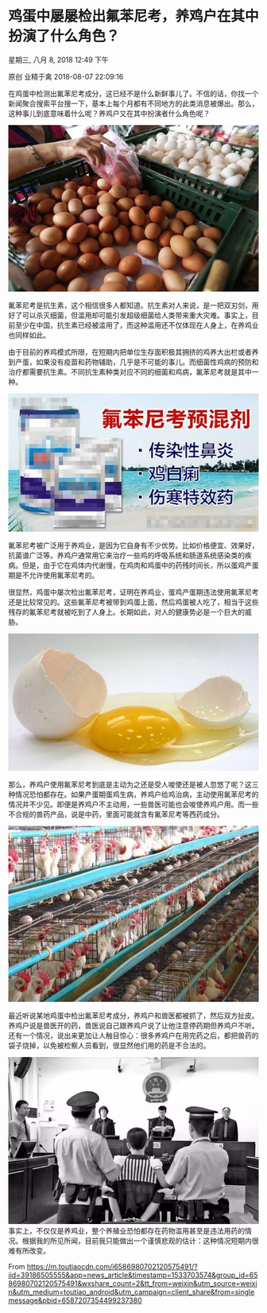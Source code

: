 # 鸡蛋中屡屡检出氟苯尼考，养鸡户在其中扮演了什么角色？

星期三, 八月 8, 2018
12:49 下午

原创 业精于禽 2018-08-07 22:09:16

在鸡蛋中检测出氟苯尼考成分，这已经不是什么新鲜事儿了。不信的话，你找一个新闻聚合搜索平台搜一下，基本上每个月都有不同地方的此类消息被爆出。那么，这种事儿到底意味着什么呢？养鸡户又在其中扮演者什么角色呢？

![鸡蛋中屡屡检出氟苯尼考，养鸡户在其中扮演了什么角色？](https://raw.githubusercontent.com/tpxipster/tpxGalaxy/master/vnote笔记汇/鸡蛋中屡屡检出氟苯尼考，养鸡户在其中扮演了什么角色？.md/fcbe632de3c1edb939902459337da654.jpg)

氟苯尼考是抗生素，这个相信很多人都知道。抗生素对人来说，是一把双刃剑，用好了可以杀灭细菌，但滥用却可能引发超级细菌给人类带来重大灾难。事实上，目前至少在中国，抗生素已经被滥用了，而这种滥用还不仅体现在人身上，在养鸡业也同样如此。

由于目前的养鸡模式所限，在短期内把单位生存面积极其拥挤的鸡养大出栏或者养到产蛋，如果没有疫苗和药物辅助，几乎是不可能的事儿。而细菌性鸡病的预防和治疗都需要抗生素。不同抗生素种类对应不同的细菌和鸡病，氟苯尼考就是其中一种。

![鸡蛋中屡屡检出氟苯尼考，养鸡户在其中扮演了什么角色？](https://raw.githubusercontent.com/tpxipster/tpxGalaxy/master/vnote笔记汇/鸡蛋中屡屡检出氟苯尼考，养鸡户在其中扮演了什么角色？.md/db11f0581c47dfa446a4c1f9df4e69d4.jpg)

氟苯尼考被广泛用于养鸡业，是因为它自身有不少优势。比如价格便宜、效果好，抗菌谱广泛等。养鸡户通常用它来治疗一些鸡的呼吸系统和肠道系统感染类的疾病。但是，由于它在鸡体内代谢慢，在鸡肉和鸡蛋中的药残时间长，所以蛋鸡产蛋期是不允许使用氟苯尼考的。

很显然，鸡蛋中屡次检出氟苯尼考，证明在养鸡业，蛋鸡产蛋期违法使用氟苯尼考还是比较常见的。这些氟苯尼考被带到鸡蛋上面，然后鸡蛋被人吃了，相当于这些残存的氟苯尼考就被吃到了人身上。长期如此，对人的健康势必是一个巨大的威胁。

![鸡蛋中屡屡检出氟苯尼考，养鸡户在其中扮演了什么角色？](https://raw.githubusercontent.com/tpxipster/tpxGalaxy/master/vnote笔记汇/鸡蛋中屡屡检出氟苯尼考，养鸡户在其中扮演了什么角色？.md/acbac5b705b266a607ab84606684cbf9.jpg)

那么，养鸡户使用氟苯尼考到底是主动为之还是受人唆使还是被人忽悠了呢？这三种情况恐怕都存在。如果产蛋期蛋鸡生病，养鸡户给鸡治病，主动使用氟苯尼考的情况并不少见。即便是养鸡户不主动用，一些兽医可能也会唆使养鸡户用。而一些不合规的兽药产品，说是中药，里面可能就含有氟苯尼考等西药成分。

![鸡蛋中屡屡检出氟苯尼考，养鸡户在其中扮演了什么角色？](https://raw.githubusercontent.com/tpxipster/tpxGalaxy/master/vnote笔记汇/鸡蛋中屡屡检出氟苯尼考，养鸡户在其中扮演了什么角色？.md/c2f5d81bc3bcfc7d59b3ad4ed132c4e9.jpg)

最近听说某地鸡蛋中检出氟苯尼考成分，养鸡户和兽医都被抓了，然后双方扯皮。养鸡户说是兽医开的药，兽医说自己跟养鸡户说了让他注意停药期但养鸡户不听。还有一个情况，说出来更加让人触目惊心：很多养鸡户在用完药之后，都把兽药的袋子烧掉，以免被检察人员看到，很显然他们用的药是不合法的。

![鸡蛋中屡屡检出氟苯尼考，养鸡户在其中扮演了什么角色？](https://raw.githubusercontent.com/tpxipster/tpxGalaxy/master/vnote笔记汇/鸡蛋中屡屡检出氟苯尼考，养鸡户在其中扮演了什么角色？.md/f5ee6ae347f9d60b567c27e47adc5e9c.jpg)
事实上，不仅仅是养鸡业，整个养殖业恐怕都存在药物滥用甚至是违法用药的情况。根据我的所见所闻，目前我只能做出一个谨慎悲观的估计：这种情况短期内很难有所改变。

From <https://m.toutiaocdn.com/i6586980702120575491/?iid=39186505555&app=news_article&timestamp=1533703574&group_id=6586980702120575491&wxshare_count=2&tt_from=weixin&utm_source=weixin&utm_medium=toutiao_android&utm_campaign=client_share&from=singlemessage&pbid=6587207354499237380>

